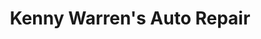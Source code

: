---
title: "Kenny Warren's Auto Repair"
url: /oxford/kenny-warrens-auto-repair/
shop: car repair
---